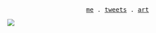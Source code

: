 <p align="center">
  <samp>
    <a href="https://alexfertel.me">me</a> .
    <a href="https://twitter.com/alexfertel">tweets</a> .
    <a href="https://foundation.app/@alexfertel">art</a>
  </samp>
</p>

![](https://hit.yhype.me/github/profile?user_id=22298999)
